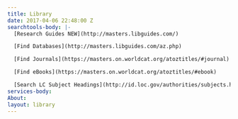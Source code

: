 ```yaml
---
title: Library
date: 2017-04-06 22:48:00 Z
searchtools-body: |-
  [Research Guides NEW](http://masters.libguides.com/)

  [Find Databases](http://masters.libguides.com/az.php)

  [Find Journals](https://masters.on.worldcat.org/atoztitles/#journal)

  [Find eBooks](https://masters.on.worldcat.org/atoztitles/#ebook)

  [Search LC Subject Headings](http://id.loc.gov/authorities/subjects.html)
services-body: 
About: 
layout: library
---
```


